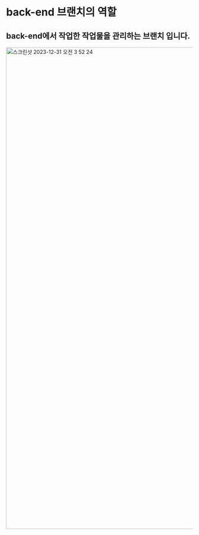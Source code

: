 # back-end 브랜치의 역할
## back-end에서 작업한 작업물을 관리하는 브랜치 입니다.
<img width="1301" alt="스크린샷 2023-12-31 오전 3 52 24" src="https://github.com/Sweet-Bird-GitHub/SweetBird--homepage/assets/106467549/111727c3-9b37-429f-a17e-f9beeae8e21e">